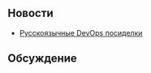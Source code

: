 
## Новости

* [Русскоязычные DevOps посиделки](https://plus.google.com/communities/104401357317094126107)

## Обсуждение

